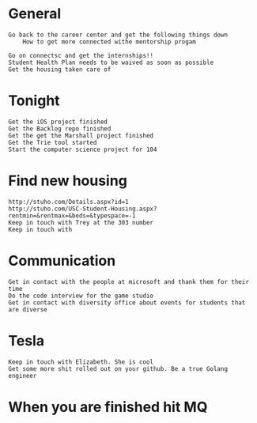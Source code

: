 # General

	Go back to the career center and get the following things down
		How to get more connected withe mentorship progam  	
	
	Go on connectsc and get the internships!!
	Student Health Plan needs to be waived as soon as possible
	Get the housing taken care of	

# Tonight		
	
	Get the iOS project finished	
	Get the Backlog repo finished 
	Get the get the Marshall project finished
	Get the Trie tool started
	Start the computer science project for 104

# Find new housing		
	
	http://stuho.com/Details.aspx?id=1	
	http://stuho.com/USC-Student-Housing.aspx?rentmin=&rentmax=&beds=&typespace=-1	
	Keep in touch with Trey at the 303 number
	Keep in touch with 

# Communication

	Get in contact with the people at microsoft and thank them for their time 
	Do the code interview for the game studio
	Get in contact with diversity office about events for students that are diverse

# Tesla

	Keep in touch with Elizabeth. She is cool 
	Get some more shit rolled out on your github. Be a true Golang engineer

# When you are finished hit MQ
